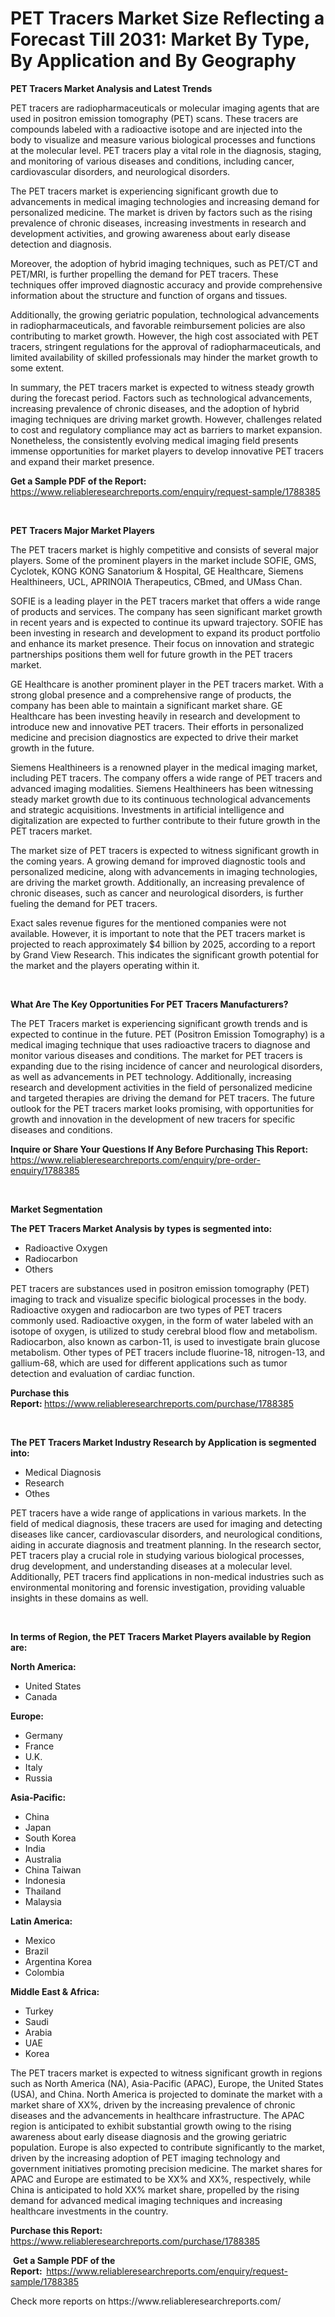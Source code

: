 <p><h1>PET Tracers Market Size Reflecting a Forecast Till 2031: Market By Type, By Application and By Geography</h1></p><p><strong>PET Tracers Market Analysis and Latest Trends</strong></p>
<p><p>PET tracers are radiopharmaceuticals or molecular imaging agents that are used in positron emission tomography (PET) scans. These tracers are compounds labeled with a radioactive isotope and are injected into the body to visualize and measure various biological processes and functions at the molecular level. PET tracers play a vital role in the diagnosis, staging, and monitoring of various diseases and conditions, including cancer, cardiovascular disorders, and neurological disorders.</p><p>The PET tracers market is experiencing significant growth due to advancements in medical imaging technologies and increasing demand for personalized medicine. The market is driven by factors such as the rising prevalence of chronic diseases, increasing investments in research and development activities, and growing awareness about early disease detection and diagnosis.</p><p>Moreover, the adoption of hybrid imaging techniques, such as PET/CT and PET/MRI, is further propelling the demand for PET tracers. These techniques offer improved diagnostic accuracy and provide comprehensive information about the structure and function of organs and tissues.</p><p>Additionally, the growing geriatric population, technological advancements in radiopharmaceuticals, and favorable reimbursement policies are also contributing to market growth. However, the high cost associated with PET tracers, stringent regulations for the approval of radiopharmaceuticals, and limited availability of skilled professionals may hinder the market growth to some extent.</p><p>In summary, the PET tracers market is expected to witness steady growth during the forecast period. Factors such as technological advancements, increasing prevalence of chronic diseases, and the adoption of hybrid imaging techniques are driving market growth. However, challenges related to cost and regulatory compliance may act as barriers to market expansion. Nonetheless, the consistently evolving medical imaging field presents immense opportunities for market players to develop innovative PET tracers and expand their market presence.</p></p>
<p><strong>Get a Sample PDF of the Report:&nbsp;</strong> <a href="https://www.reliableresearchreports.com/enquiry/request-sample/1788385">https://www.reliableresearchreports.com/enquiry/request-sample/1788385</a></p>
<p>&nbsp;</p>
<p><strong>PET Tracers Major Market Players</strong></p>
<p><p>The PET tracers market is highly competitive and consists of several major players. Some of the prominent players in the market include SOFIE, GMS, Cyclotek, KONG KONG Sanatorium & Hospital, GE Healthcare, Siemens Healthineers, UCL, APRINOIA Therapeutics, CBmed, and UMass Chan.</p><p>SOFIE is a leading player in the PET tracers market that offers a wide range of products and services. The company has seen significant market growth in recent years and is expected to continue its upward trajectory. SOFIE has been investing in research and development to expand its product portfolio and enhance its market presence. Their focus on innovation and strategic partnerships positions them well for future growth in the PET tracers market.</p><p>GE Healthcare is another prominent player in the PET tracers market. With a strong global presence and a comprehensive range of products, the company has been able to maintain a significant market share. GE Healthcare has been investing heavily in research and development to introduce new and innovative PET tracers. Their efforts in personalized medicine and precision diagnostics are expected to drive their market growth in the future.</p><p>Siemens Healthineers is a renowned player in the medical imaging market, including PET tracers. The company offers a wide range of PET tracers and advanced imaging modalities. Siemens Healthineers has been witnessing steady market growth due to its continuous technological advancements and strategic acquisitions. Investments in artificial intelligence and digitalization are expected to further contribute to their future growth in the PET tracers market.</p><p>The market size of PET tracers is expected to witness significant growth in the coming years. A growing demand for improved diagnostic tools and personalized medicine, along with advancements in imaging technologies, are driving the market growth. Additionally, an increasing prevalence of chronic diseases, such as cancer and neurological disorders, is further fueling the demand for PET tracers.</p><p>Exact sales revenue figures for the mentioned companies were not available. However, it is important to note that the PET tracers market is projected to reach approximately $4 billion by 2025, according to a report by Grand View Research. This indicates the significant growth potential for the market and the players operating within it.</p></p>
<p>&nbsp;</p>
<p><strong>What Are The Key Opportunities For PET Tracers Manufacturers?</strong></p>
<p><p>The PET Tracers market is experiencing significant growth trends and is expected to continue in the future. PET (Positron Emission Tomography) is a medical imaging technique that uses radioactive tracers to diagnose and monitor various diseases and conditions. The market for PET tracers is expanding due to the rising incidence of cancer and neurological disorders, as well as advancements in PET technology. Additionally, increasing research and development activities in the field of personalized medicine and targeted therapies are driving the demand for PET tracers. The future outlook for the PET tracers market looks promising, with opportunities for growth and innovation in the development of new tracers for specific diseases and conditions.</p></p>
<p><strong>Inquire or Share Your Questions If Any Before Purchasing This Report:</strong> <a href="https://www.reliableresearchreports.com/enquiry/pre-order-enquiry/1788385">https://www.reliableresearchreports.com/enquiry/pre-order-enquiry/1788385</a></p>
<p>&nbsp;</p>
<p><strong>Market Segmentation</strong></p>
<p><strong>The PET Tracers Market Analysis by types is segmented into:</strong></p>
<p><ul><li>Radioactive Oxygen</li><li>Radiocarbon</li><li>Others</li></ul></p>
<p><p>PET tracers are substances used in positron emission tomography (PET) imaging to track and visualize specific biological processes in the body. Radioactive oxygen and radiocarbon are two types of PET tracers commonly used. Radioactive oxygen, in the form of water labeled with an isotope of oxygen, is utilized to study cerebral blood flow and metabolism. Radiocarbon, also known as carbon-11, is used to investigate brain glucose metabolism. Other types of PET tracers include fluorine-18, nitrogen-13, and gallium-68, which are used for different applications such as tumor detection and evaluation of cardiac function.</p></p>
<p><strong>Purchase this Report:&nbsp;</strong><a href="https://www.reliableresearchreports.com/purchase/1788385">https://www.reliableresearchreports.com/purchase/1788385</a></p>
<p>&nbsp;</p>
<p><strong>The PET Tracers Market Industry Research by Application is segmented into:</strong></p>
<p><ul><li>Medical Diagnosis</li><li>Research</li><li>Othes</li></ul></p>
<p><p>PET tracers have a wide range of applications in various markets. In the field of medical diagnosis, these tracers are used for imaging and detecting diseases like cancer, cardiovascular disorders, and neurological conditions, aiding in accurate diagnosis and treatment planning. In the research sector, PET tracers play a crucial role in studying various biological processes, drug development, and understanding diseases at a molecular level. Additionally, PET tracers find applications in non-medical industries such as environmental monitoring and forensic investigation, providing valuable insights in these domains as well.</p></p>
<p>&nbsp;</p>
<p><strong>In terms of Region, the PET Tracers Market Players available by Region are:</strong></p>
<p>
    <p> <strong> North America: </strong>
        <ul>
            <li>United States</li>
            <li>Canada</li>
        </ul>
        </p> 
    <p> <strong> Europe: </strong>
        <ul>
            <li>Germany</li>
            <li>France</li>
            <li>U.K.</li>
            <li>Italy</li>
            <li>Russia</li>
        </ul>
        </p> 
    <p> <strong> Asia-Pacific: </strong>
        <ul>
            <li>China</li>
            <li>Japan</li>
            <li>South Korea</li>
            <li>India</li>
            <li>Australia</li>
            <li>China Taiwan</li>
            <li>Indonesia</li>
            <li>Thailand</li>
            <li>Malaysia</li>
        </ul>
        </p> 
    <p> <strong> Latin America: </strong>
        <ul>
            <li>Mexico</li>
            <li>Brazil</li>
            <li>Argentina Korea</li>
            <li>Colombia</li>
        </ul>
        </p> 
    <p> <strong> Middle East & Africa: </strong>
        <ul>
            <li>Turkey</li>
            <li>Saudi</li>
            <li>Arabia</li>
            <li>UAE</li>
            <li>Korea</li>
        </ul>
    </p>
    </p>
<p><p>The PET tracers market is expected to witness significant growth in regions such as North America (NA), Asia-Pacific (APAC), Europe, the United States (USA), and China. North America is projected to dominate the market with a market share of XX%, driven by the increasing prevalence of chronic diseases and the advancements in healthcare infrastructure. The APAC region is anticipated to exhibit substantial growth owing to the rising awareness about early disease diagnosis and the growing geriatric population. Europe is also expected to contribute significantly to the market, driven by the increasing adoption of PET imaging technology and government initiatives promoting precision medicine. The market shares for APAC and Europe are estimated to be XX% and XX%, respectively, while China is anticipated to hold XX% market share, propelled by the rising demand for advanced medical imaging techniques and increasing healthcare investments in the country.</p></p>
<p><strong>Purchase this Report: </strong><a href="https://www.reliableresearchreports.com/purchase/1788385">https://www.reliableresearchreports.com/purchase/1788385</a></p>
<p>&nbsp;<strong>Get a Sample PDF of the Report:&nbsp;&nbsp;</strong><a href="https://www.reliableresearchreports.com/enquiry/request-sample/1788385">https://www.reliableresearchreports.com/enquiry/request-sample/1788385</a></p>
<p><strong></strong></p>
<p>Check more reports on https://www.reliableresearchreports.com/</p>